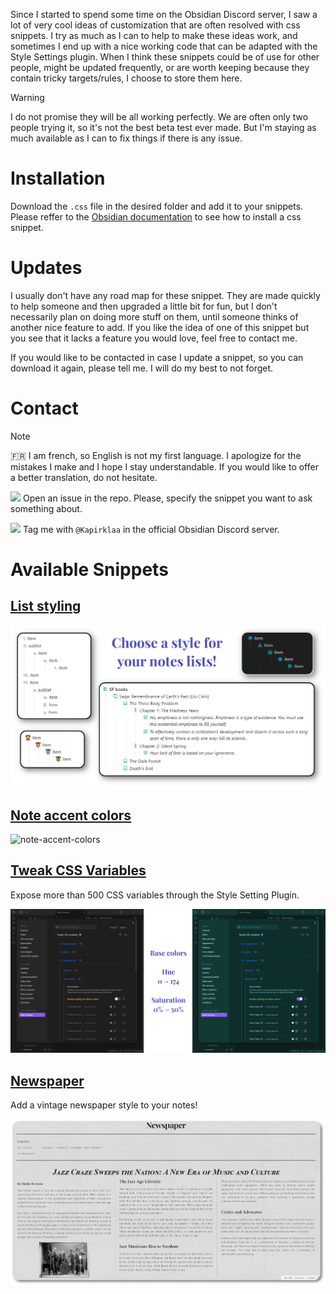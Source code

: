 Since I started to spend some time on the Obsidian Discord server, I saw a lot of very cool ideas of customization that are often resolved with css snippets. I try  as much as I can to help to make these ideas work, and sometimes I end up with a nice working code that can be adapted with the Style Settings plugin. When I think these snippets could be of use for other people, might be updated frequently, or are worth keeping because they contain tricky targets/rules, I choose to store them here.

> [!WARNING]
> I do not promise they will be all working perfectly. We are often only two people trying it, so it's not the best beta test ever made. But I'm staying as much available as I can to fix things if there is any issue.

# Installation

Download the `.css` file in the desired folder and add it to your snippets.
Please reffer to the [Obsidian documentation](https://help.obsidian.md/Extending+Obsidian/CSS+snippets) to see how to install a css snippet.

# Updates

I usually don't have any road map for these snippet. They are made quickly to help someone and then upgraded a little bit for fun, but I don't necessarily plan on doing more stuff on them, until someone thinks of another nice feature to add. If you like the idea of one of this snippet but you see that it lacks a feature you would love, feel free to contact me.

If you would like to be contacted in case I update a snippet, so you can download it again, please tell me. I will do my best to not forget.

# Contact

> [!NOTE]
> :fr: I am french, so English is not my first language. I apologize for the mistakes I make and I hope I stay understandable. If you would like to offer a better translation, do not hesitate.

<img src="https://cdn.jsdelivr.net/gh/Readme-Workflows/Readme-Icons@main/icons/octicons/IssueOpened.svg" style="width:1em; vertical-align:midle;"> Open an issue in the repo. Please, specify the snippet you want to ask something about.

<img src="https://skillicons.dev/icons?i=discord" style="width:1em; vertical-align:midle;"/> Tag me with `@Kapirklaa` in the official Obsidian Discord server.


# Available Snippets

## [List styling](snippets/list-styling/)

![list-styling](snippets/list-styling/screenshots/banner.png)

## [Note accent colors](snippets/note-accent-colors/)

![note-accent-colors](snippets/note-accent-colors/screenshots/banner.png)

## [Tweak CSS Variables](snippets/tweak-css-variables/)

Expose more than 500 CSS variables through the Style Setting Plugin.

![tweak-css-variables](snippets/tweak-css-variables/screenshots/base_colors.png)

## [Newspaper](snippets/newspaper/)

Add a vintage newspaper style to your notes!

![showcase](snippets/newspaper/screenshots/banner.png)